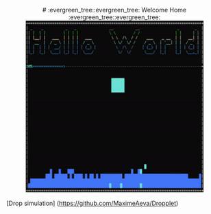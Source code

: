<p align="center">
# :evergreen_tree::evergreen_tree: Welcome Home :evergreen_tree::evergreen_tree: 


  <img width="415" height="400" src="https://github.com/MaximeAeva/MaximeAeva/blob/master/hello.gif">
</p>

[Drop simulation] (https://github.com/MaximeAeva/Dropplet)

